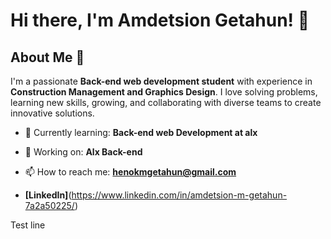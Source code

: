 # Hi there, I'm Amdetsion Getahun! 👋



## About Me 🚀

I'm a passionate **Back-end web development student** with experience in **Construction Management and Graphics Design**. I love solving problems, learning new skills, growing, and collaborating with diverse teams to create innovative solutions.

- 🌱 Currently learning: **Back-end web Development at alx**
- 🔭 Working on: **Alx Back-end**
- 📫 How to reach me: **henokmgetahun@gmail.com**



- **[LinkedIn]**(https://www.linkedin.com/in/amdetsion-m-getahun-7a2a50225/)

Test line
